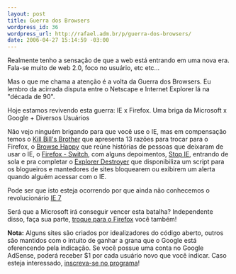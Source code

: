 ```yaml
--- 
layout: post
title: Guerra dos Browsers
wordpress_id: 36
wordpress_url: http://rafael.adm.br/p/guerra-dos-browsers/
date: 2006-04-27 15:14:59 -03:00
---
```

Realmente tenho a sensação de que a web está entrando em uma nova era. Fala-se muito de web 2.0, foco no usuário, etc etc...

Mas o que me chama a atenção é a volta da Guerra dos Browsers. Eu lembro da acirrada disputa entre o Netscape e Internet Explorer lá na "década de 90".

Hoje estamos revivendo esta guerra: IE x Firefox. Uma briga da Microsoft x Google + Diversos Usuários

Não vejo ninguém brigando para que você use o IE, mas em compensação temos o <a title="Visitar o site (nova janela)" target="_blank" href="http://www.killbillsbrowser.com">Kill Bill's  Brother</a> que apresenta 13 razões para trocar para o Firefox, o <a title="Visitar (nova janela)" target="_blank" href="http://browsehappy.com/">Browse Happy</a> que reúne histórias de pessoas que deixaram de usar o IE, o <a title="Visitar (nova janela)" target="_blank" href="http://www.switch2firefox.com/">Firefox - Switch</a>, com alguns depoimentos, <a title="Visitar (nova janela)" target="_blank" href="http://www.stopie.com/">Stop IE</a>, entrando de sola e pra completar o <a title="Visitar (nova janela)" target="_blank" href="http://explorerdestroyer.com/">Explorer Destroyer</a> que disponibiliza um script para os blogueiros e mantedores de sites bloquearem ou exibirem um alerta quando alguém acessar com o IE.

Pode ser que isto esteja ocorrendo por que ainda não conhecemos o revolucionário <a title="Visitar (nova janela)" target="_blank" href="http://ie7.com/">IE 7</a>

Será que a Microsoft irá conseguir vencer esta batalha?  Independente disso, faça sua parte, <a target="_blank" title="Visitar o site do Firefox (nova janela)" href="http://www.mozilla.com/firefox/">troque para o Firefox</a> você também!

<script type="text/javascript"><!-- google_ad_client = "pub-1877211724276991"; google_ad_width = 180; google_ad_height = 60; google_ad_format = "180x60_as_rimg"; google_cpa_choice = "CAAQgbH8zwEaCKYVHQrMwTTDKOW-93M"; //--></script> <script type="text/javascript"> </script>

<strong>Nota:</strong> Alguns sites são criados por idealizadores do código aberto, outros são mantidos com o intuito de ganhar a grana que o Google está oferencendo pela indicação. Se você possue uma conta no Google AdSense, poderá receber $1 por cada usuário novo que você indicar. Caso esteja interessado, <a target="_blank" title="Visitar Google AdSense (nova janela)" href="https://www.google.com/adsense">inscreva-se no programa</a>!
<script type="text/javascript"><!-- google_ad_client = "pub-1877211724276991"; google_ad_width = 110; google_ad_height = 32; google_ad_format = "110x32_as_rimg"; google_cpa_choice = "CAAQ5ZydzgEaCGeXAITcw-ADKK3_5HQ"; //--></script>
